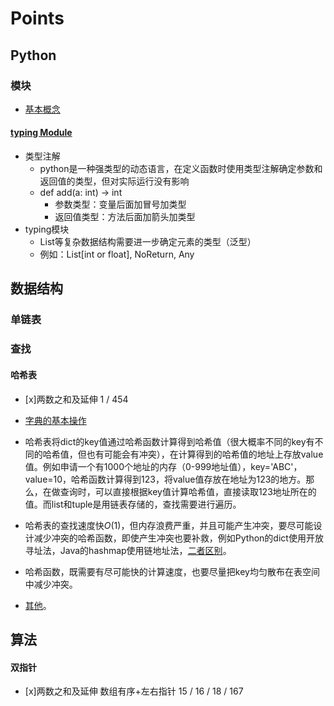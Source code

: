 # Points

## Python

### 模块
- [基本概念](https://www.liaoxuefeng.com/wiki/1016959663602400/1017454145014176)


#### [typing Module](https://www.jb51.net/article/166907.htm)
- 类型注解
    + python是一种强类型的动态语言，在定义函数时使用类型注解确定参数和返回值的类型，但对实际运行没有影响
    + def add(a: int) -> int
        * 参数类型：变量后面加冒号加类型
        * 返回值类型：方法后面加箭头加类型
- typing模块
    + List等复杂数据结构需要进一步确定元素的类型（泛型）
    + 例如：List[int or float], NoReturn, Any

## 数据结构
### 单链表


### 查找
#### 哈希表
- [x]两数之和及延伸 1 / 454

- [字典的基本操作](https://www.liaoxuefeng.com/wiki/1016959663602400/1017104324028448)
- 哈希表将dict的key值通过哈希函数计算得到哈希值（很大概率不同的key有不同的哈希值，但也有可能会有冲突），在计算得到的哈希值的地址上存放value值。例如申请一个有1000个地址的内存（0-999地址值），key='ABC'，value=10，哈希函数计算得到123，将value值存放在地址为123的地方。那么，在做查询时，可以直接根据key值计算哈希值，直接读取123地址所在的值。而list和tuple是用链表存储的，查找需要进行遍历。
- 哈希表的查找速度快$O(1)$，但内存浪费严重，并且可能产生冲突，要尽可能设计减少冲突的哈希函数，即使产生冲突也要补救，例如Python的dict使用开放寻址法，Java的hashmap使用链地址法，[二者区别](https://zhuanlan.zhihu.com/p/33496977)。
- 哈希函数，既需要有尽可能快的计算速度，也要尽量把key均匀散布在表空间中减少冲突。
- [其他](https://www.zhihu.com/question/330112288/answer/744362539)。

## 算法

#### 双指针
- [x]两数之和及延伸 数组有序+左右指针  15 / 16 / 18 / 167


